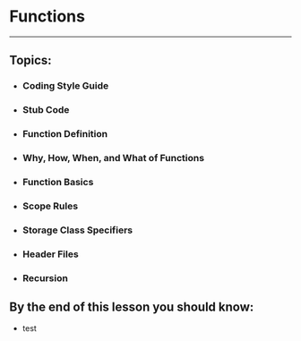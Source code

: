 # Functions

---

## Topics:

* ### Coding Style Guide
* ### Stub Code
* ### Function Definition
* ### Why, How, When, and What of Functions
* ### Function Basics
* ### Scope Rules
* ### Storage Class Specifiers
* ### Header Files
* ### Recursion

## By the end of this lesson you should know:

* test



